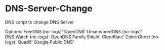 # DNS-Server-Change
DNS script to change DNS Server

Options:
FreeDNS (no-logs)'
OpenDNS'
UnsensoredDNS (no-logs)'
DNS.Watch (no-logs)'
OpenDNS Family Shield'
Cloudflare'
CyberGhost (no-logs)'
Quad9'
Google Public DNS'
